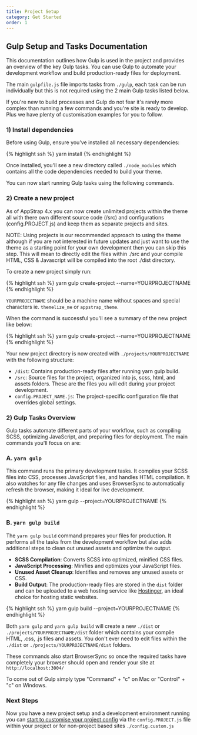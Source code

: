 ```yaml
---
title: Project Setup
category: Get Started
order: 1
---
```



## Gulp Setup and Tasks Documentation

This documentation outlines how Gulp is used in the project and provides an overview of the key Gulp tasks. You can use Gulp to automate your development workflow and build production-ready files for deployment. 

The main `gulpfile.js` file imports tasks from `./gulp`, each task can be run individually but this is not required using the 2 main Gulp tasks listed below.

If you're new to build processes and Gulp do not fear it's rarely more complex than running a few commands and you're site is ready to develop. Plus we have plenty of customisation examples for you to follow.


### 1) Install dependencies

Before using Gulp, ensure you’ve installed all necessary dependencies:

{% highlight  ssh %}
yarn install
{% endhighlight %}

Once installed, you'll see a new directory called <code>./node_modules</code> which contains all the code dependencies needed to build your theme. 

You can now start running Gulp tasks using the following commands.

### 2) Create a new project

As of AppStrap 4.x you can now create unlimited projects within the theme all with there own different source code (/src) and configurations (config.PROJECT.js) and keep them as separate projects and sites. 

NOTE: Using projects is our recommended approach to using the theme although if you are not interested in future updates and just want to use the theme as a starting point for your own development then you can skip this step. This will mean to directly edit the files within ./src and your compile HTML, CSS & Javascript will be compiled into the root ./dist directory. 

To create a new project simply run:

{% highlight  ssh %}
yarn gulp create-project --name=YOURPROJECTNAME
{% endhighlight %}

`YOURPROJECTNAME` should be a machine name without spaces and special characters ie. `themelize_me` or `appstrap_theme`.

When the command is successful you'll see a summary of the new project like below:

{% highlight  ssh %}
yarn gulp create-project --name=YOURPROJECTNAME
{% endhighlight %}

Your new project directory is now created with `./projects/YOURPROJECTNAME` with the following structure:

- `/dist`: Contains production-ready files after running yarn gulp build.
- `/src`: Source files for the project, organized into js, scss, html, and assets folders. These are the files you will edit during your project development.
- `config.PROJECT_NAME.js`: The project-specific configuration file that overrides global settings.

### 2) Gulp Tasks Overview

Gulp tasks automate different parts of your workflow, such as compiling SCSS, optimizing JavaScript, and preparing files for deployment. The main commands you'll focus on are:

### A\. `yarn gulp`

This command runs the primary development tasks. It compiles your SCSS files into CSS, processes JavaScript files, and handles HTML compilation. It also watches for any file changes and uses BrowserSync to automatically refresh the browser, making it ideal for live development.

{% highlight ssh %}
yarn gulp --project=YOURPROJECTNAME
{% endhighlight %}

### B\. `yarn gulp build`

The `yarn gulp build` command prepares your files for production. It performs all the tasks from the development workflow but also adds additional steps to clean out unused assets and optimize the output.

-   **SCSS Compilation**: Converts SCSS into optimized, minified CSS files.
-   **JavaScript Processing**: Minifies and optimizes your JavaScript files.
-   **Unused Asset Cleanup**: Identifies and removes any unused assets or CSS.
-   **Build Output**: The production-ready files are stored in the `dist` folder and can be uploaded to a web hosting service like [Hostinger](https://www.hostinger.com), an ideal choice for hosting static websites.

{% highlight ssh %}
yarn gulp build --project=YOURPROJECTNAME
{% endhighlight %}

Both `yarn gulp` and `yarn gulp build` will create a new `./dist` or `./projects/YOURPROJECTNAME/dist` folder which contains your compile HTML, .css, .js files and assets. You don't ever need to edit files within the `./dist` or `./projects/YOURPROJECTNAME/dist` folders.

These commands also start BrowserSync so once the required tasks have completely your browser should open and render your site at `http://localhost:3004/`

To come out of Gulp simply type "Command" + "c" on Mac or "Control" + "c" on Windows.

### Next Steps

Now you have a new project setup and a development environment running you can <a href="{{ '/get-started/2-config-customisation' | relative_url }}">start to customise your project config</a> via the `config.PROJECT.js` file within your project or for non-project based sites `./config.custom.js`

